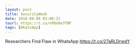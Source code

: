 ```yaml
---
layout: post
title: SecurityWeek
date: 2018-08-08 03:00:21
tourl: https://t.co/nPBX8e3TNP
tags: [WhatsApp]
---
```

Researchers Find Flaw in WhatsApp https://t.co/27aRLDrwdY